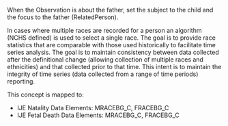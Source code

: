 When the Observation is about the father, set the subject to the child and the focus to the father (RelatedPerson).

In cases where multiple races are recorded for a person an algorithm (NCHS defined) is used to select a single race. The goal is to provide race statistics that are comparable with those used historically to facilitate time series analysis. The goal is to maintain consistency between data collected after the definitional change (allowing collection of multiple races and ethnicities) and that collected prior to that time. This intent is to maintain the integrity of time series (data collected from a range of time periods) reporting.

This concept is mapped to:
* IJE Natality Data Elements: MRACEBG_C, FRACEBG_C
* IJE Fetal Death Data Elements: MRACEBG_C, FRACEBG_C